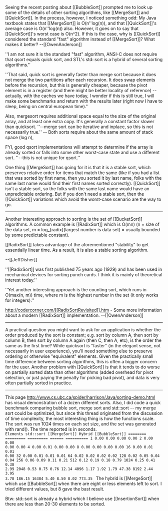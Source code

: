 Seeing the recent posting about [[BubbleSort]] prompted me to look up some of the details of other sorting algorithms, like [[MergeSort]] and [[QuickSort]].  In the process, however, I noticed something odd:  My Java textbook states that [[MergeSort]] is O(n''log(n)), and that [[QuickSort]]'s average case is O(n''log(n)) also.  However, it goes on to say that [[QuickSort]]'s worst case is O(n^2).  If this is the case, why is [[QuickSort]] considered the standard "fast" algorithm instead of [[MergeSort]]?  What makes it better? --[[OwenAnderson]]

''I am not sure it is the standard "fast" algorithm, ANSI-C does not require that qsort equals quick sort, and STL's std::sort is a hybrid of several sorting algorithms.''

''That said, quick sort is generally faster than merge sort because it does not merge the two partitions after each recursion. It does swap elements before the recursion, but this is generally cheaper, because the pivot element is in a register (and there might be better locality of reference) -- actually, with the caches we have today, I wonder if this is still true, I will make some benchmarks and return with the results later (right now I have to sleep, being on central european time).''

Also, mergesort requires additional space equal to the size of the original array, and at least one extra copy.  It's generally a constant factor slower than quicksort. ''--merge sort can be iterative and inplace, so this is not necessarily true.'' -- Both sorts require about the same amount of stack space (log n), 

FYI, good qsort implementations will attempt to determine if the array is already sorted or falls into some other worst-case state and use a different sort. ''--this is not unique for qsort.''

One thing [[MergeSort]] has going for it is that it is a stable sort, which preserves relative order for items that match the same (like if you had a list that was sorted by first name, then you sorted it by last name, folks with the same last name would find their first names sorted correctly).  [[QuickSort]] isn't a stable sort, so the folks with the same last name would have an unpredictable ordering.  But if you don't need a stable sort, then the [[QuickSort]] variations which avoid the worst-case scenario are the way to go.

----

Another interesting approach to sorting is the set of [[BucketSort]] algorithms.  A common example is [[RadixSort]] which is O(mn) (n = size of the data set, m = log_{radix}(largest number is data set) = usually bounded by some predictable constant).

[[RadixSort]] takes advantage of the aforementioned "stability" to get essentially linear time.  As a result, it is also a stable sorting algorithm.

--[[JeffDisher]]

''[[RadixSort]] was first published 75 years ago (1929) and has been used in mechanical devices for sorting punch cards. I think it is mainly of theoretical interest today.''

''Yet another interesting approach is the counting sort, which runs in O(max(n, m)) time, where m is the highest number in the set (it only works for integers).''

http://codercorner.com/[[RadixSortRevisited]].htm - Some more information about a modern [[RadixSort]] implementation. --[[OwenAnderson]]

----

A practical question you might want to ask for an application is whether the order produced by the sort is constant; e.g. sort by column A, then sort by column B, then sort by column A again (then C, then A, etc), is the order the same as the first time?  While quicksort is "faster" (in the elegant sense, not necessarily in user experience), you'll need something else to preserve ordering or otherwise "equivalent" elements.  Given the practically small time difference between sorting algorithms, this is often a bigger concern for the user.  Another problem with [[QuickSort]] is that it tends to do worse on partially sorted data than other algorithms (added overhead for pivot selection, or just paying the penalty for picking bad pivot), and data is very often partially sorted in practice.

----

This page http://www.cs.ubc.ca/spider/harrison/Java/sorting-demo.html has visual demonstration of a dozen different sorts. Also, I did code a quick benchmark comparing bubble sort, merge sort and std::sort -- my merge sort could be optimized, but since this thread originated from the discussion of time complexity, the most interesting thing is how the functions scale. The sort was run 1024 times on each set size, and the set was generated with rand(). The time reported is in seconds.
<code>
Elements  std::sort  [[MergeSort]]  Hybrid  [[BubbleSort]]
========  =========  =========  ======  ==========
       1       0.00       0.00    0.00        0.00
       2       0.00       0.00    0.00        0.00
       4       0.00       0.01    0.00        0.00
       8       0.00       0.00    0.00        0.00
      16       0.00       0.01    0.01        0.00
      32       0.00       0.01    0.01        0.01
      64       0.02       0.02    0.02        0.02
     128       0.02       0.05    0.04        0.04
     256       0.06       0.09    0.11        0.21
     512       0.12       0.19    0.18        0.79
    1024       0.25       0.41    0.38        2.99
    2048       0.53       0.75    0.76       12.14
    4096       1.17       1.92    1.79       47.38
    8192       2.44       3.95    3.78      186.15
   16384       5.40       8.50    8.02      773.35
</code>
The hybrid is [[MergeSort]] which use [[BubbleSort]] when there are
eight or less elements left to sort. I tried different values,
but 8 gave the bast result.

Btw: std::sort is already a hybrid which I believe use
[[InsertionSort]] when there are less than 20-30 elements to be
sorted.
